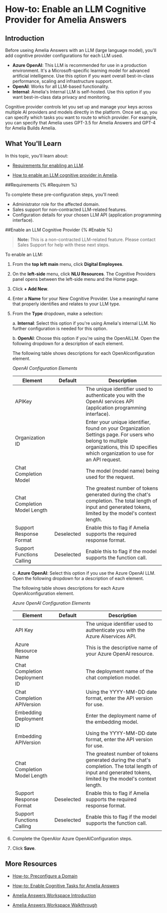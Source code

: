 # How-to: Enable an LLM Cognitive Provider for Amelia Answers

## Introduction

Before useing Amelia Answers with an LLM (large language model), you'll add cognitive provider configurations for each LLM used.

* **Azure OpenAI**: This LLM is recommended for use in a production environment. It's a Microsoft-specific learning model for advanced artificial intelligence. Use this option if you want overall best-in-class performance, scaling and infrastructure support.
* **OpenAI**: Works for all LLM-based functionality.
* **Internal**: Amelia's Internal LLM is self-hosted. Use this option if you want best-in-class data privacy and monitoring.

Cognitive provider controls let you set up and manage your keys across multiple AI providers and models directly in the platform. Once set up, you can specify which tasks you want to route to which provider. For example, you can specify that Amelia uses GPT-3.5 for Amelia Answers and GPT-4 for Amelia Builds Amelia.

## What You'll Learn

In this topic, you'll learn about:

* [Requirements for enabling an LLM](#Requirem).

* [How to enable an LLM cognitive provider in Amelia](#Enable).

##Requirements {% #Requirem %}

To complete these pre-configuration steps, you'll need:

* Administrator role for the affected domain.
* Sales support for non-contracted LLM-related features.
* Configuration details for your chosen LLM API (application programming interface).

##Enable an LLM Cognitive Provider {% #Enable %}

> **Note:** This is a non-contracted LLM-related feature. Please contact Sales Support for help with these next steps.

To enable an LLM:

1. From the **top left main** menu, click **Digital Employees**.
2. On the **left-side** menu, click **NLU Resources**. The Cognitive Providers panel opens between the left-side menu and the Home page.
3. Click **+ Add New**.
4. Enter a **Name** for your New Cognitive Provider. Use a meaningful name that properly identifies and relates to your LLM type.

5. From the **Type** dropdown, make a selection:

   a. **Internal**: Select this option if you're using Amelia's internal LLM. No further configuration is needed for this option.

   b. **OpenAI**: Choose this option if you're using the OpenAILLM. Open the following dropdown for a description of each element.
      
   <chapter title="OpenAI Configuration Elements" collapsible="true" level="5">
   
   The following table shows descriptions for each OpenAIconfiguration element.

   *OpenAI Configuration Elements*
   
   | Element                      | Default    | Description                                                                                                                                                                             |
   |------------------------------|------------|-----------------------------------------------------------------------------------------------------------------------------------------------------------------------------------------|
   | APIKey                       |            | The unique identifier used to authenticate you with the OpenAI services API (application programming interface).                                                                        |
   | Organization ID              |            | Enter your unique identifier, found on your Organization Settings page. For users who belong to multiple organizations, this ID specifies which organization to use for an API request. |
   | Chat Completion Model        |            | The model (model name) being used for the request.                                                                                                                                      |
   | Chat Completion Model Length |            | The greatest number of tokens generated during the chat's completion. The total length of input and generated tokens, limited by the model's context length.                            |
   | Support Response Format      | Deselected | Enable this to flag if Amelia supports the required response format.                                                                                                                    |
   | Support Functions Calling    | Deselected | Enable this to flag if the model supports the function call.                                                                                                                            |
   
   
   </chapter>

   c. **Azure OpenAI**: Select this option if you use the Azure OpenAI LLM. Open the following dropdown for a description of each element.

   <chapter title="Azure OpenAI Configuration Elements" collapsible="true" level="5">
   The following table shows descriptions for each Azure OpenAIconfiguration element.

   *Azure OpenAI Configuration Elements*
   
   |            Element            |  Default   |                                                                         Description                                                                          |
   |-------------------------------|------------|--------------------------------------------------------------------------------------------------------------------------------------------------------------|
   | API Key                       |           | The unique identifier used to authenticate you with the Azure AIservices API.                                                                               |
   | Azure Resource Name           |           | This is the descriptive name of your Azure OpenAI resource.                                                                                                  |
   | Chat Completion Deployment ID |           | The deployment name of the chat completion model.                                                                                                            |
   | Chat Completion APIVersion   |           | Using the YYYY-MM-DD date format, enter the API version for use.                                                                                             |
   | Embedding Deployment ID       |           | Enter the deployment name of the embedding model.                                                                                                            |
   | Embedding APIVersion         |           | Using the YYYY-MM-DD date format, enter the API version for use.                                                                                             |
   | Chat Completion Model Length  |           | The greatest number of tokens generated during the chat's completion. The total length of input and generated tokens, limited by the model's context length. |
   | Support Response Format       | Deselected | Enable this to flag if Amelia supports the required response format.                                                                                         |
   | Support Functions Calling     | Deselected | Enable this to flag if the model supports the function call.                                                                                                 |
   
   
   </chapter>
6. Complete the OpenAIor Azure OpenAIConfiguration steps.

7. Click **Save**.

## More Resources

* [How-to: Preconfigure a Domain](B01-01_0008-HT-Precon-AAnswers-Responder.md)

* [How-to: Enable Cognitive Tasks for Amelia Answers](B03-08_0604-HT-Precon-AAnswers-CogTask.md)

* [Amelia Answers Workspace Introduction](B04-00_0001-Amelia-Ans-Intro.md)

* [Amelia Answers Workspace Walkthrough](B10-00_0002-Answer-Agents-Walk.md)

